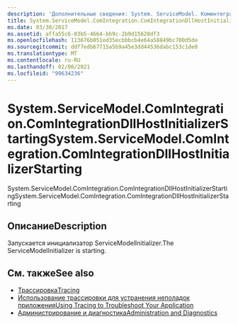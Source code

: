 ```yaml
---
description: 'Дополнительные сведения: System. ServiceModel. Коминтегратион. Коминтегратиондллхостинитиализерстартинг'
title: System.ServiceModel.ComIntegration.ComIntegrationDllHostInitializerStarting
ms.date: 03/30/2017
ms.assetid: affa55c6-03b5-4664-bb9c-2b9d15620df3
ms.openlocfilehash: 113676b051ed35ecbbbcb4e64a58849bc700d5de
ms.sourcegitcommit: ddf7edb67715a5b9a45e3dd44536dabc153c1de0
ms.translationtype: MT
ms.contentlocale: ru-RU
ms.lasthandoff: 02/06/2021
ms.locfileid: "99634236"
---
```

# <a name="systemservicemodelcomintegrationcomintegrationdllhostinitializerstarting"></a><span data-ttu-id="dbcf6-103">System.ServiceModel.ComIntegration.ComIntegrationDllHostInitializerStarting</span><span class="sxs-lookup"><span data-stu-id="dbcf6-103">System.ServiceModel.ComIntegration.ComIntegrationDllHostInitializerStarting</span></span>

<span data-ttu-id="dbcf6-104">System.ServiceModel.ComIntegration.ComIntegrationDllHostInitializerStarting</span><span class="sxs-lookup"><span data-stu-id="dbcf6-104">System.ServiceModel.ComIntegration.ComIntegrationDllHostInitializerStarting</span></span>  
  
## <a name="description"></a><span data-ttu-id="dbcf6-105">Описание</span><span class="sxs-lookup"><span data-stu-id="dbcf6-105">Description</span></span>  

 <span data-ttu-id="dbcf6-106">Запускается инициализатор ServiceModelInitializer.</span><span class="sxs-lookup"><span data-stu-id="dbcf6-106">The ServiceModelInitializer is starting.</span></span>  
  
## <a name="see-also"></a><span data-ttu-id="dbcf6-107">См. также</span><span class="sxs-lookup"><span data-stu-id="dbcf6-107">See also</span></span>

- [<span data-ttu-id="dbcf6-108">Трассировка</span><span class="sxs-lookup"><span data-stu-id="dbcf6-108">Tracing</span></span>](index.md)
- [<span data-ttu-id="dbcf6-109">Использование трассировки для устранения неполадок приложения</span><span class="sxs-lookup"><span data-stu-id="dbcf6-109">Using Tracing to Troubleshoot Your Application</span></span>](using-tracing-to-troubleshoot-your-application.md)
- [<span data-ttu-id="dbcf6-110">Администрирование и диагностика</span><span class="sxs-lookup"><span data-stu-id="dbcf6-110">Administration and Diagnostics</span></span>](../index.md)
